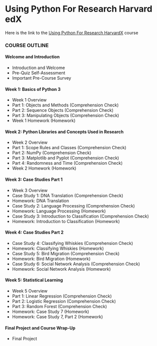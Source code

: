 # Using Python For Research Harvard edX

Here is the link to the [Using Python For Research HarvardX](https://learning.edx.org/course/course-v1:HarvardX+PH526x+2T2021/home) course


### COURSE OUTLINE
#### Welcome and Introduction
 * Introduction and Welcome
 * Pre-Quiz Self-Assessment
 * Important Pre-Course Survey
#### Week 1: Basics of Python 3
 * Week 1 Overview
 * Part 1: Objects and Methods (Comprehension Check)
 * Part 2: Sequence Objects (Comprehension Check)
 * Part 3: Manipulating Objects (Comprehension Check)
 * Week 1 Homework (Homework)
#### Week 2: Python Libraries and Concepts Used in Research
 * Week 2 Overview
 * Part 1: Scope Rules and Classes (Comprehension Check)
 * Part 2: NumPy (Comprehension Check)
 * Part 3: Matplotlib and Pyplot (Comprehension Check)
 * Part 4: Randomness and Time (Comprehension Check)
 * Week 2 Homework (Homework)
#### Week 3: Case Studies Part 1
 * Week 3 Overview
 * Case Study 1: DNA Translation (Comprehension Check)
 * Homework: DNA Translation
 * Case Study 2: Language Processing (Comprehension Check)
 * Homework: Language Processing (Homework)
 * Case Study 3: Introduction to Classification (Comprehension Check)
 * Homework: Introduction to Classification (Homework)
#### Week 4: Case Studies Part 2
 * Case Study 4: Classifying Whiskies (Comprehension Check)
 * Homework: Classifying Whiskies (Homework)
 * Case Study 5: Bird Migration (Comprehension Check)
 * Homework: Bird Migration (Homework)
 * Case Study 6: Social Network Analysis (Comprehension Check)
 * Homework: Social Network Analysis (Homework)
#### Week 5: Statistical Learning
 * Week 5 Overview
 * Part 1: Linear Regression (Comprehension Check)
 * Part 2: Logistic Regression (Comprehension Check)
 * Part 3: Random Forest (Comprehension Check)
 * Homework: Case Study 7 (Homework)
 * Homework: Case Study 7, Part 2 (Homework)
 #### Final Project and Course Wrap-Up
 * Final Project
